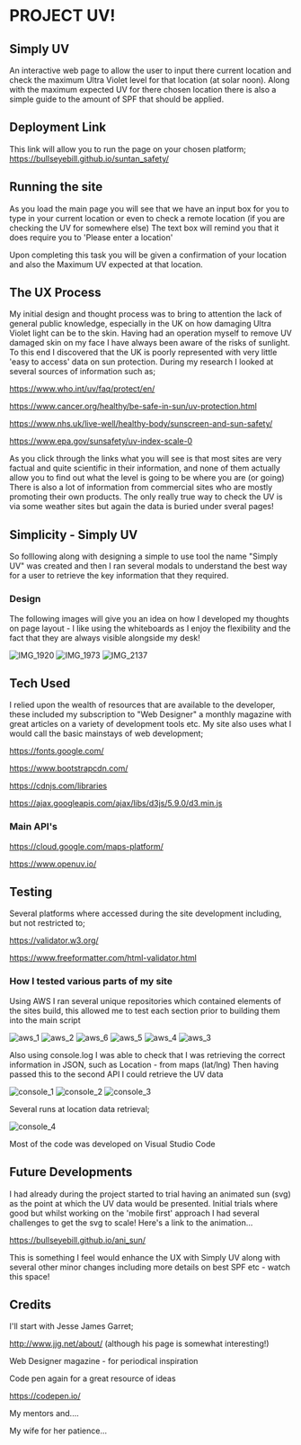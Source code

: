 #   PROJECT UV!

## Simply UV
An interactive web page to allow the user to input there current location and check the maximum Ultra Violet level for that location (at solar noon).
Along with the maximum expected UV for there chosen location there is also a simple guide to the amount of SPF that should be applied.

## Deployment Link

This link will allow you to run the page on your chosen platform;
https://bullseyebill.github.io/suntan_safety/

## Running the site

As you load the main page you will see that we have an input box for you to type in your current location or even to check a remote location
(if you are checking  the UV for somewhere else)
The text box will remind you that it does require you to 'Please enter a location'

Upon completing this task you will be given a confirmation of your location and also the Maximum UV expected at that location.

## The UX Process

My initial design and thought process was to bring to attention the lack of general public knowledge, especially in the UK on how damaging 
Ultra Violet light can be to the skin.
Having had an operation myself to remove  UV damaged skin on my face I have always been aware of the risks of sunlight.
To this end I discovered that the UK is poorly represented with very little 'easy to access' data on sun protection.
During my research I looked at several sources of information such as;

https://www.who.int/uv/faq/protect/en/

https://www.cancer.org/healthy/be-safe-in-sun/uv-protection.html

https://www.nhs.uk/live-well/healthy-body/sunscreen-and-sun-safety/

https://www.epa.gov/sunsafety/uv-index-scale-0

As you click through the links what you will see is that most sites are very factual and quite scientific in their
information, and none of them actually allow you to find out what the level is going to be where you are (or going)
There is also a lot of information from commercial sites who are mostly promoting their own products.
The only really true way to check the UV is via some weather sites but again the data is buried under sveral pages!

## Simplicity - Simply UV

So folllowing along with designing a simple to use tool the name "Simply UV" was created and then I ran several modals
to understand the best way for a user to retrieve the key information that they required.

### Design

The following images will give you an idea on how I developed my thoughts on page layout - I like using the whiteboards
as I enjoy the flexibility and the fact that they are always visible alongside my desk!

![IMG_1920](https://user-images.githubusercontent.com/38462360/63028442-bad6d200-bea6-11e9-998a-ebfac59ff119.JPG)
![IMG_1973](https://user-images.githubusercontent.com/38462360/63028443-bad6d200-bea6-11e9-9a8c-771d020744df.JPG)
![IMG_2137](https://user-images.githubusercontent.com/38462360/63028445-bad6d200-bea6-11e9-83dd-b6266ebb9928.jpg)

## Tech Used

I relied upon the wealth of resources that are available to the developer, these included my subscription to "Web Designer"
a monthly magazine with great articles on a variety of development tools etc.
My site also uses what I would call the basic mainstays of web development;

https://fonts.google.com/

https://www.bootstrapcdn.com/

https://cdnjs.com/libraries

https://ajax.googleapis.com/ajax/libs/d3js/5.9.0/d3.min.js

### Main API's

https://cloud.google.com/maps-platform/

https://www.openuv.io/

## Testing

Several platforms where accessed during the site development including, but not restricted to;

https://validator.w3.org/

https://www.freeformatter.com/html-validator.html

### How I tested various parts of my site

Using AWS I ran several unique repositories which contained elements of the sites build, this allowed me to test each section prior to building them into the main script

![aws_1](https://user-images.githubusercontent.com/38462360/63030109-b19b3480-bea9-11e9-8ac6-5753b72bea27.png)
![aws_2](https://user-images.githubusercontent.com/38462360/63030110-b19b3480-bea9-11e9-958a-363916b1c652.png)
![aws_6](https://user-images.githubusercontent.com/38462360/63030111-b19b3480-bea9-11e9-9886-344b7f44f4a9.png)
![aws_5](https://user-images.githubusercontent.com/38462360/63030112-b233cb00-bea9-11e9-9c61-2adb326a9980.png)
![aws_4](https://user-images.githubusercontent.com/38462360/63030113-b233cb00-bea9-11e9-98df-fb2a25b004ff.png)
![aws_3](https://user-images.githubusercontent.com/38462360/63030114-b233cb00-bea9-11e9-9025-8f56fd177250.png)


Also using console.log I was able to check that I was retrieving the correct information in JSON, such as Location - from maps
(lat/lng) Then having passed this to the second API I could retrieve the UV data

![console_1](https://user-images.githubusercontent.com/38462360/63032422-aea24300-bead-11e9-8529-6dab39809ba2.png)
![console_2](https://user-images.githubusercontent.com/38462360/63032423-af3ad980-bead-11e9-941a-1e53149b4ede.png)
![console_3](https://user-images.githubusercontent.com/38462360/63032424-af3ad980-bead-11e9-9f27-1140e2765481.png)

Several runs at location data retrieval;

![console_4](https://user-images.githubusercontent.com/38462360/63032428-af3ad980-bead-11e9-96c3-c2543fb0ebd9.png)

Most of the code was developed on Visual Studio Code


## Future Developments

I had already during the project started to trial having an animated sun (svg) as the point at which the UV data would be presented.
Initial trials where good but whilst working on the 'mobile first' approach I had several challenges to get the svg to scale!
Here's a link to the animation...

https://bullseyebill.github.io/ani_sun/

This is something I feel would enhance the UX with Simply UV along with several other minor changes including more details on best SPF etc - watch this space!


## Credits

I'll start with Jesse James Garret;

http://www.jjg.net/about/ (although his page is somewhat interesting!)

Web Designer magazine  - for periodical inspiration

Code pen again for a great resource of ideas

https://codepen.io/

My mentors and....

My wife for her patience...


     
     
     
     
    
